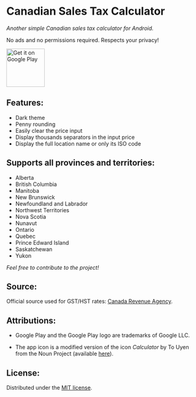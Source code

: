 # Canadian Sales Tax Calculator
*Another simple Canadian sales tax calculator for Android.*

No ads and no permissions required. Respects your privacy!

<a href='https://play.google.com/store/apps/details?id=com.gustiaux.CanadianSalesTaxCalculator&pcampaignid=MKT-Other-global-all-co-prtnr-py-PartBadge-Mar2515-1'>
<img alt='Get it on Google Play' src='https://play.google.com/intl/en_gb/badges/images/generic/en_badge_web_generic.png'height="100" /></a>

## Features:
- Dark theme
- Penny rounding
- Easily clear the price input
- Display thousands separators in the input price
- Display the full location name or only its ISO code

## Supports all provinces and territories:
- Alberta
- British Columbia
- Manitoba
- New Brunswick
- Newfoundland and Labrador
- Northwest Territories
- Nova Scotia
- Nunavut
- Ontario
- Quebec
- Prince Edward Island
- Saskatchewan
- Yukon

*Feel free to contribute to the project!*

## Source:

Official source used for GST/HST rates: [Canada Revenue Agency](http://www.cra-arc.gc.ca/tx/bsnss/tpcs/gst-tps/rts-eng.html).

## Attributions:

- Google Play and the Google Play logo are trademarks of Google LLC.

- The app icon is a modified version of the icon *Calculator* by To Uyen from the Noun Project (available [here](https://thenounproject.com/search/?q=calculator&i=670846)).

## License:

Distributed under the [MIT license](http://opensource.org/licenses/MIT).